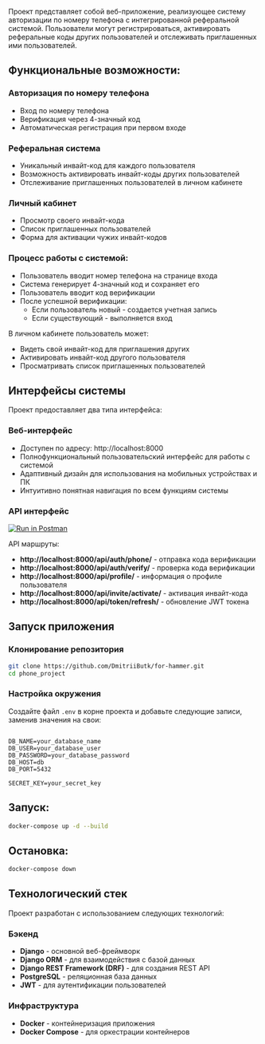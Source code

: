 Проект представляет собой веб-приложение, реализующее систему авторизации по номеру телефона с интегрированной
реферальной системой. Пользователи могут регистрироваться, активировать реферальные коды других пользователей и
отслеживать приглашенных ими пользователей.

## Функциональные возможности:

### Авторизация по номеру телефона

- Вход по номеру телефона
- Верификация через 4-значный код
- Автоматическая регистрация при первом входе

### Реферальная система

- Уникальный инвайт-код для каждого пользователя
- Возможность активировать инвайт-коды других пользователей
- Отслеживание приглашенных пользователей в личном кабинете

### Личный кабинет

- Просмотр своего инвайт-кода
- Список приглашенных пользователей
- Форма для активации чужих инвайт-кодов

### Процесс работы с системой:

- Пользователь вводит номер телефона на странице входа
- Система генерирует 4-значный код и сохраняет его
- Пользователь вводит код верификации
- После успешной верификации:
    - Если пользователь новый - создается учетная запись
    - Если существующий - выполняется вход

В личном кабинете пользователь может:

- Видеть свой инвайт-код для приглашения других
- Активировать инвайт-код другого пользователя
- Просматривать список приглашенных пользователей

## Интерфейсы системы

Проект предоставляет два типа интерфейса:

### Веб-интерфейс

- Доступен по адресу: http://localhost:8000
- Полнофункциональный пользовательский интерфейс для работы с системой
- Адаптивный дизайн для использования на мобильных устройствах и ПК
- Интуитивно понятная навигация по всем функциям системы

### API интерфейс

[![Run in Postman](https://run.pstmn.io/button.svg)](https://web.postman.co/workspace/My-Workspace~f5e1f7d4-f2af-48eb-8faf-e1bbbb8bf2c2/collection/28460613-192fa370-c064-41ba-83be-385628a91691?action=share&source=copy-link&creator=28460613)

API маршруты:

- **http://localhost:8000/api/auth/phone/** - отправка кода верификации
- **http://localhost:8000/api/auth/verify/** - проверка кода верификации
- **http://localhost:8000/api/profile/** - информация о профиле пользователя
- **http://localhost:8000/api/invite/activate/** - активация инвайт-кода
- **http://localhost:8000/api/token/refresh/** - обновление JWT токена

## Запуск приложения

### Клонирование репозитория

```bash
git clone https://github.com/DmitriiButk/for-hammer.git
cd phone_project
```

### Настройка окружения

Создайте файл `.env` в корне проекта и добавьте следующие записи, заменив значения на свои:

```plaintext

DB_NAME=your_database_name
DB_USER=your_database_user
DB_PASSWORD=your_database_password
DB_HOST=db
DB_PORT=5432

SECRET_KEY=your_secret_key
```

## Запуск:

```bash
docker-compose up -d --build
```

## Остановка:

```bash
docker-compose down
```

## Технологический стек

Проект разработан с использованием следующих технологий:

### Бэкенд

- **Django** - основной веб-фреймворк
- **Django ORM** - для взаимодействия с базой данных
- **Django REST Framework (DRF)** - для создания REST API
- **PostgreSQL** - реляционная база данных
- **JWT** - для аутентификации пользователей

### Инфраструктура

- **Docker** - контейнеризация приложения
- **Docker Compose** - для оркестрации контейнеров
